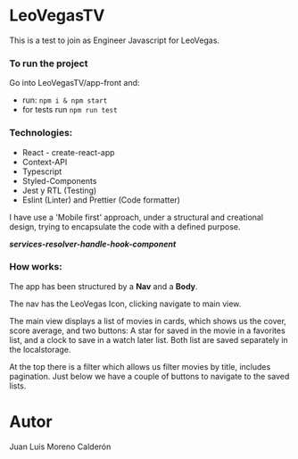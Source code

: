 # LeoVegasTV

This is a test to join as Engineer Javascript for LeoVegas.

### To run the project
Go into LeoVegasTV/app-front and:

- run: `npm i & npm start`
- for tests run `npm run test`

### Technologies:

- React - create-react-app
- Context-API
- Typescript
- Styled-Components
- Jest y RTL (Testing)
- Eslint (Linter) and Prettier (Code formatter)

I have use a 'Mobile first' approach, under a structural and creational design, trying to encapsulate the code with a defined purpose.

***services-resolver-handle-hook-component***


### How works:
The app has been structured by a **Nav** and a **Body**.

The nav has the LeoVegas Icon, clicking navigate to main view.

The main view displays a list of movies in cards, which shows us the cover, score average, and two buttons: A star for saved in the movie in a favorites list, and a clock to save in a watch later list. Both list are saved separately in the localstorage.

At the top there is a filter which allows us filter movies by title, includes pagination.
Just below we have a couple of buttons to navigate to the saved lists.

# Autor

Juan Luis Moreno Calderón

